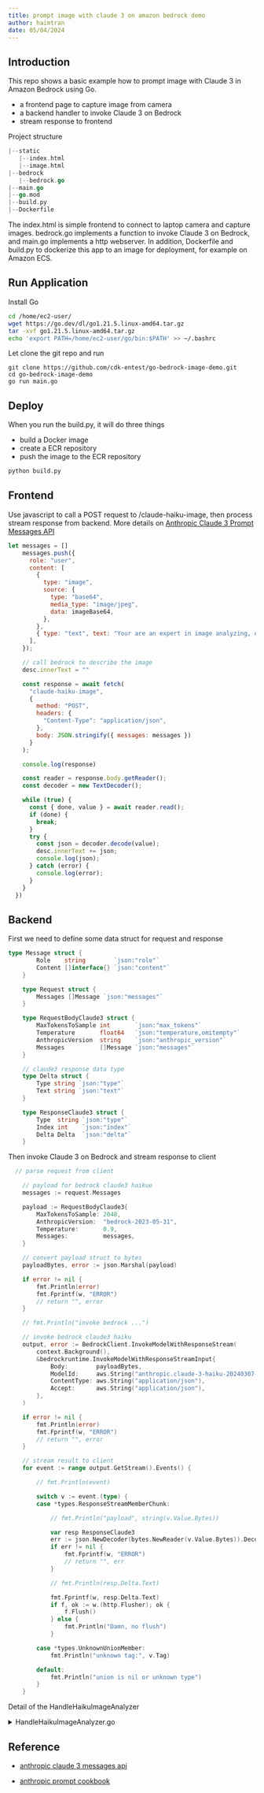 ```yaml
---
title: prompt image with claude 3 on amazon bedrock demo
author: haimtran
date: 05/04/2024
---
```


## Introduction

This repo shows a basic example how to prompt image with Claude 3 in Amazon Bedrock using Go.

- a frontend page to capture image from camera
- a backend handler to invoke Claude 3 on Bedrock
- stream response to frontend

Project structure

```go
|--static
   |--index.html
   |--image.html
|--bedrock
   |--bedrock.go
|--main.go
|--go.mod
|--build.py
|--Dockerfile
```

The index.html is simple frontend to connect to laptop camera and capture images. bedrock.go implements a function to invoke Claude 3 on Bedrock, and main.go implements a http webserver. In addition, Dockerfile and build.py to dockerize this app to an image for deployment, for example on Amazon ECS.

## Run Application

Install Go

```bash
cd /home/ec2-user/
wget https://go.dev/dl/go1.21.5.linux-amd64.tar.gz
tar -xvf go1.21.5.linux-amd64.tar.gz
echo 'export PATH=/home/ec2-user/go/bin:$PATH' >> ~/.bashrc
```

Let clone the git repo and run

```
git clone https://github.com/cdk-entest/go-bedrock-image-demo.git
cd go-bedrock-image-demo
go run main.go
```

## Deploy

When you run the build.py, it will do three things

- build a Docker image
- create a ECR repository
- push the image to the ECR repository

```bash
python build.py
```

## Frontend

Use javascript to call a POST request to /claude-haiku-image, then process stream response from backend. More details on [Anthropic Claude 3 Prompt Messages API](https://docs.anthropic.com/claude/reference/messages_post)

```js
let messages = []
    messages.push({
      role: "user",
      content: [
        {
          type: "image",
          source: {
            type: "base64",
            media_type: "image/jpeg",
            data: imageBase64,
          },
        },
        { type: "text", text: "Your are an expert in image analyzing, espcially in human looking and fashion. Please describe this image in as details as possible in a very fun and positive way to make people happy" },
      ],
    });

    // call bedrock to describe the image
    desc.innerText = ""

    const response = await fetch(
      "claude-haiku-image",
      {
        method: "POST",
        headers: {
          "Content-Type": "application/json",
        },
        body: JSON.stringify({ messages: messages })
      }
    );

    console.log(response)

    const reader = response.body.getReader();
    const decoder = new TextDecoder();

    while (true) {
      const { done, value } = await reader.read();
      if (done) {
        break;
      }
      try {
        const json = decoder.decode(value);
        desc.innerText += json;
        console.log(json);
      } catch (error) {
        console.log(error);
      }
    }
  })
```

## Backend

First we need to define some data struct for request and response

```go
type Message struct {
		Role    string        `json:"role"`
		Content []interface{} `json:"content"`
	}

	type Request struct {
		Messages []Message `json:"messages"`
	}

	type RequestBodyClaude3 struct {
		MaxTokensToSample int       `json:"max_tokens"`
		Temperature       float64   `json:"temperature,omitempty"`
		AnthropicVersion  string    `json:"anthropic_version"`
		Messages          []Message `json:"messages"`
	}

	// claude3 response data type
	type Delta struct {
		Type string `json:"type"`
		Text string `json:"text"`
	}

	type ResponseClaude3 struct {
		Type  string `json:"type"`
		Index int    `json:"index"`
		Delta Delta  `json:"delta"`
	}
```

Then invoke Claude 3 on Bedrock and stream response to client

```go
  // parse request from client

	// payload for bedrock claude3 haikue
	messages := request.Messages

	payload := RequestBodyClaude3{
		MaxTokensToSample: 2048,
		AnthropicVersion:  "bedrock-2023-05-31",
		Temperature:       0.9,
		Messages:          messages,
	}

	// convert payload struct to bytes
	payloadBytes, error := json.Marshal(payload)

	if error != nil {
		fmt.Println(error)
		fmt.Fprintf(w, "ERROR")
		// return "", error
	}

	// fmt.Println("invoke bedrock ...")

	// invoke bedrock claude3 haiku
	output, error := BedrockClient.InvokeModelWithResponseStream(
		context.Background(),
		&bedrockruntime.InvokeModelWithResponseStreamInput{
			Body:        payloadBytes,
			ModelId:     aws.String("anthropic.claude-3-haiku-20240307-v1:0"),
			ContentType: aws.String("application/json"),
			Accept:      aws.String("application/json"),
		},
	)

	if error != nil {
		fmt.Println(error)
		fmt.Fprintf(w, "ERROR")
		// return "", error
	}

	// stream result to client
	for event := range output.GetStream().Events() {

		// fmt.Println(event)

		switch v := event.(type) {
		case *types.ResponseStreamMemberChunk:

			// fmt.Println("payload", string(v.Value.Bytes))

			var resp ResponseClaude3
			err := json.NewDecoder(bytes.NewReader(v.Value.Bytes)).Decode(&resp)
			if err != nil {
				fmt.Fprintf(w, "ERROR")
				// return "", err
			}

			// fmt.Println(resp.Delta.Text)

			fmt.Fprintf(w, resp.Delta.Text)
			if f, ok := w.(http.Flusher); ok {
				f.Flush()
			} else {
				fmt.Println("Damn, no flush")
			}

		case *types.UnknownUnionMember:
			fmt.Println("unknown tag:", v.Tag)

		default:
			fmt.Println("union is nil or unknown type")
		}
	}
```

Detail of the HandleHaikuImageAnalyzer

<details>
<summary>HandleHaikuImageAnalyzer.go</summary>

```go
package bedrock

import (
	"bytes"
	"context"
	"encoding/json"
	"fmt"
	"net/http"

	"github.com/aws/aws-sdk-go-v2/aws"
	"github.com/aws/aws-sdk-go-v2/service/bedrockruntime"
	"github.com/aws/aws-sdk-go-v2/service/bedrockruntime/types"
)

func HandleHaikuImageAnalyzer(w http.ResponseWriter, r *http.Request, BedrockClient *bedrockruntime.Client) {

	// data type request
	type Message struct {
		Role    string        `json:"role"`
		Content []interface{} `json:"content"`
	}

	type Request struct {
		Messages []Message `json:"messages"`
	}

	type RequestBodyClaude3 struct {
		MaxTokensToSample int       `json:"max_tokens"`
		Temperature       float64   `json:"temperature,omitempty"`
		AnthropicVersion  string    `json:"anthropic_version"`
		Messages          []Message `json:"messages"`
	}

	// claude3 response data type
	type Delta struct {
		Type string `json:"type"`
		Text string `json:"text"`
	}

	type ResponseClaude3 struct {
		Type  string `json:"type"`
		Index int    `json:"index"`
		Delta Delta  `json:"delta"`
	}

	// parse request
	var request Request
	error := json.NewDecoder(r.Body).Decode(&request)

	if error != nil {
		panic(error)
	}

	// payload for bedrock claude3 haikue
	messages := request.Messages

	payload := RequestBodyClaude3{
		MaxTokensToSample: 2048,
		AnthropicVersion:  "bedrock-2023-05-31",
		Temperature:       0.9,
		Messages:          messages,
	}

	// convert payload struct to bytes
	payloadBytes, error := json.Marshal(payload)

	if error != nil {
		fmt.Println(error)
		fmt.Fprintf(w, "ERROR")
		// return "", error
	}

	// fmt.Println("invoke bedrock ...")

	// invoke bedrock claude3 haiku
	output, error := BedrockClient.InvokeModelWithResponseStream(
		context.Background(),
		&bedrockruntime.InvokeModelWithResponseStreamInput{
			Body:        payloadBytes,
			ModelId:     aws.String("anthropic.claude-3-haiku-20240307-v1:0"),
			ContentType: aws.String("application/json"),
			Accept:      aws.String("application/json"),
		},
	)

	if error != nil {
		fmt.Println(error)
		fmt.Fprintf(w, "ERROR")
		// return "", error
	}

	// stream result to client
	for event := range output.GetStream().Events() {

		// fmt.Println(event)

		switch v := event.(type) {
		case *types.ResponseStreamMemberChunk:

			// fmt.Println("payload", string(v.Value.Bytes))

			var resp ResponseClaude3
			err := json.NewDecoder(bytes.NewReader(v.Value.Bytes)).Decode(&resp)
			if err != nil {
				fmt.Fprintf(w, "ERROR")
				// return "", err
			}

			// fmt.Println(resp.Delta.Text)

			fmt.Fprintf(w, resp.Delta.Text)
			if f, ok := w.(http.Flusher); ok {
				f.Flush()
			} else {
				fmt.Println("Damn, no flush")
			}

		case *types.UnknownUnionMember:
			fmt.Println("unknown tag:", v.Tag)

		default:
			fmt.Println("union is nil or unknown type")
		}
	}
}

```

</details>

## Reference

- [anthropic claude 3 messages api](https://docs.anthropic.com/claude/reference/messages_post)

- [anthropic prompt cookbook](https://github.com/anthropics/anthropic-cookbook/blob/main/multimodal/getting_started_with_vision.ipynb)

